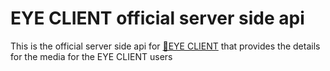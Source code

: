 # EYE CLIENT official server side api

This is the official server side api for [🍿EYE CLIENT](https://www.eyeclient.com) that provides the details for the media for the EYE CLIENT users